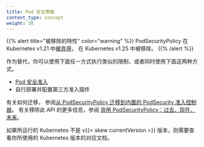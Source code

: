 ```yaml
---
title: Pod 安全策略
content_type: concept
weight: 30
---
```



{{% alert title="被移除的特性" color="warning" %}}
PodSecurityPolicy 在 Kubernetes v1.21
中[被弃用](/blog/2021/04/08/kubernetes-1-21-release-announcement/#podsecuritypolicy-deprecation)，
在 Kubernetes v1.25 中被移除。
{{% /alert %}}

作为替代，你可以使用下面任一方式执行类似的限制，或者同时使用下面这两种方式。

- [Pod 安全准入](/zh-cn/docs/concepts/security/pod-security-admission/)
- 自行部署并配置第三方准入插件

有关如何迁移，
参阅[从 PodSecurityPolicy 迁移到内置的 PodSecurity 准入控制器](/zh-cn/docs/tasks/configure-pod-container/migrate-from-psp/)。
有关移除此 API 的更多信息，参阅
[弃用 PodSecurityPolicy：过去、现在、未来](/zh-cn/blog/2021/04/06/podsecuritypolicy-deprecation-past-present-and-future/)。

如果所运行的 Kubernetes 不是 v{{< skew currentVersion >}} 版本，则需要查看你所使用的 Kubernetes 版本的对应文档。
